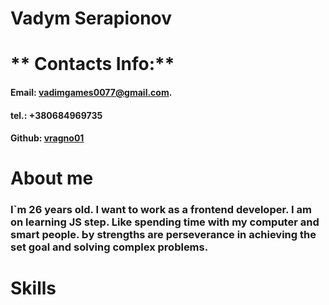 # **Vadym Serapionov**

# ** Contacts Info:**

#### Email: vadimgames0077@gmail.com. 
#### tel.: +380684969735
#### Github: [vragno01](https://github.com/vragno01)

# **About me**

### I`m 26 years old. I want to work as a frontend developer. I am on learning JS step. Like spending time with my computer and smart people. Ьy strengths are perseverance in achieving the set goal and solving complex problems.

# **Skills**

